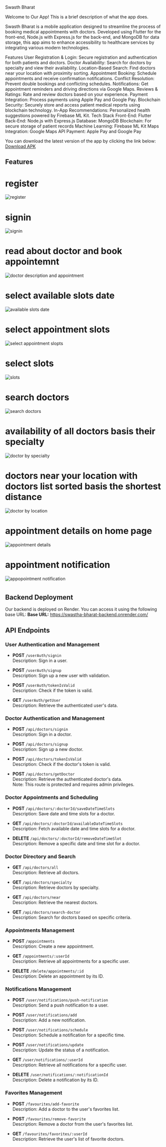 Swasth Bharat

Welcome to Our App! This is a brief description of what the app does.

Swasth Bharat is a mobile application designed to streamline the process of booking medical appointments with doctors. Developed using Flutter for the front-end, Node.js with Express.js for the back-end, and MongoDB for data storage, this app aims to enhance accessibility to healthcare services by integrating various modern technologies.

Features
User Registration & Login: Secure registration and authentication for both patients and doctors.
Doctor Availability: Search for doctors by specialty and view their availability.
Location-Based Search: Find doctors near your location with proximity sorting.
Appointment Booking: Schedule appointments and receive confirmation notifications.
Conflict Resolution: Prevent double bookings and conflicting schedules.
Notifications: Get appointment reminders and driving directions via Google Maps.
Reviews & Ratings: Rate and review doctors based on your experience.
Payment Integration: Process payments using Apple Pay and Google Pay.
Blockchain Security: Securely store and access patient medical reports using blockchain technology.
In-App Recommendations: Personalized health suggestions powered by Firebase ML Kit.
Tech Stack
Front-End: Flutter
Back-End: Node.js with Express.js
Database: MongoDB
Blockchain: For secure storage of patient records
Machine Learning: Firebase ML Kit
Maps Integration: Google Maps API
Payment: Apple Pay and Google Pay


You can download the latest version of the app by clicking the link below:
[Download APK]([https://github.com/yourusername/yourrepository/releases/download/v1.0.0/myapp.apk](https://github.com/AkshatRai-21/swasth-bharat/releases/tag/v.1.0))


## Features

# register
![register](https://github.com/user-attachments/assets/30a44e86-85b3-4256-8ff2-899d65616a5a)
#
#

# signin
![signin](https://github.com/user-attachments/assets/c41ed244-1ce5-4548-95b9-e3839c9f274f)
#
#
# read about doctor and book appointemnt
![doctor description and appointment](https://github.com/user-attachments/assets/5300cd84-a92f-4fe7-8696-c8ba24d1fc33)
#
#
# select available slots date
![available slots date](https://github.com/user-attachments/assets/5c8217ed-5176-411c-ab98-d5c68ff2477d)
#
#
# select appointment slots
![select appointment slopts](https://github.com/user-attachments/assets/2c11726d-20ea-4c04-8b95-bd313e94fe9b)
#
#
# select slots
![slots](https://github.com/user-attachments/assets/ecd34c82-20c6-4b93-962d-a30a9831703f)
#
#
# search doctors
![search doctors](https://github.com/user-attachments/assets/18b033ed-58ee-4e2f-b293-203a27c21243)
#
#
# availability of all doctors basis their specialty
![doctor by specialty](https://github.com/user-attachments/assets/348785aa-1835-4a12-93ab-c92cb4a3479a)
#
#
# doctors near your location with doctors list sorted basis the shortest distance
![doctor by location](https://github.com/user-attachments/assets/06a95cd0-76f6-492f-ad67-e519b660cdb7)
#
#
# appointment details on home page
![appointment details](https://github.com/user-attachments/assets/c3dba47c-7163-4a56-bf6d-44986ab35333)

#
#
# appointment notification
![appopointment notification](https://github.com/user-attachments/assets/eb8958fa-e342-4465-93af-7bf953087ead)
#
#

## Backend Deployment
Our backend is deployed on Render. You can access it using the following base URL:
**Base URL:**  https://swastha-bharat-backend.onrender.com/

## API Endpoints

### User Authentication and Management

- **POST** `/userAuth/signin`  
  Description: Sign in a user.

- **POST** `/userAuth/signup`  
  Description: Sign up a new user with validation.

- **POST** `/userAuth/tokenIsValid`  
  Description: Check if the token is valid.

- **GET** `/userAuth/getUser`  
  Description: Retrieve the authenticated user's data.




### Doctor Authentication and Management

- **POST** `/api/doctors/signin`  
  Description: Sign in a doctor.

- **POST** `/api/doctors/signup`  
  Description: Sign up a new doctor.

- **POST** `/api/doctors/tokenIsValid`  
  Description: Check if the doctor's token is valid.

- **POST** `/api/doctors/getDoctor`  
  Description: Retrieve the authenticated doctor's data.  
  Note: This route is protected and requires admin privileges.

### Doctor Appointments and Scheduling

- **POST** `/api/doctors/:doctorId/saveDateTimeSlots`  
  Description: Save date and time slots for a doctor.

- **GET** `/api/doctors/:doctorId/availableDateTimeSlots`  
  Description: Fetch available date and time slots for a doctor.

- **DELETE** `/api/doctors/:doctorId/removeDateTimeSlot`  
  Description: Remove a specific date and time slot for a doctor.

### Doctor Directory and Search

- **GET** `/api/doctors/all`  
  Description: Retrieve all doctors.

- **GET** `/api/doctors/specialty`  
  Description: Retrieve doctors by specialty.

- **GET** `/api/doctors/near`  
  Description: Retrieve the nearest doctors.

- **GET** `/api/doctors/search-doctor`  
  Description: Search for doctors based on specific criteria.



### Appointments Management

- **POST** `/appointments`  
  Description: Create a new appointment.

- **GET** `/appointments/:userId`  
  Description: Retrieve all appointments for a specific user.

- **DELETE** `/delete/appointments/:id`  
  Description: Delete an appointment by its ID.

### Notifications Management

- **POST** `/user/notifications/push-notification`  
  Description: Send a push notification to a user.

- **POST** `/user/notifications/add`  
  Description: Add a new notification.

- **POST** `/user/notifications/schedule`  
  Description: Schedule a notification for a specific time.

- **POST** `/user/notifications/update`  
  Description: Update the status of a notification.

- **GET** `/user/notifications/:userId`  
  Description: Retrieve all notifications for a specific user.

- **DELETE** `/user/notifications/:notificationId`  
  Description: Delete a notification by its ID.

### Favorites Management

- **POST** `/favourites/add-favorite`  
  Description: Add a doctor to the user's favorites list.

- **POST** `/favourites/remove-favorite`  
  Description: Remove a doctor from the user's favorites list.

- **GET** `/favourites/favorites/:userId`  
  Description: Retrieve the user's list of favorite doctors.


